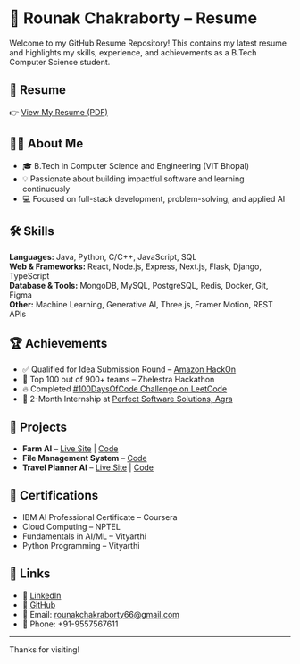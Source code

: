 # 💼 Rounak Chakraborty – Resume

Welcome to my GitHub Resume Repository! This contains my latest resume and highlights my skills, experience, and achievements as a B.Tech Computer Science student.

## 📄 Resume

👉 [View My Resume (PDF)](./Resume.pdf)

## 👨‍💻 About Me

- 🎓 B.Tech in Computer Science and Engineering (VIT Bhopal)
- 💡 Passionate about building impactful software and learning continuously
- 💻 Focused on full-stack development, problem-solving, and applied AI

## 🛠️ Skills

**Languages:** Java, Python, C/C++, JavaScript, SQL  
**Web & Frameworks:** React, Node.js, Express, Next.js, Flask, Django, TypeScript  
**Database & Tools:** MongoDB, MySQL, PostgreSQL, Redis, Docker, Git, Figma  
**Other:** Machine Learning, Generative AI, Three.js, Framer Motion, REST APIs

## 🏆 Achievements

- ✅ Qualified for Idea Submission Round – [Amazon HackOn](https://shorturl.at/AML7a)  
- 🏅 Top 100 out of 900+ teams – Zhelestra Hackathon  
- 🔥 Completed [#100DaysOfCode Challenge on LeetCode](https://leetcode.com/u/rounakchakraborty66/)  
- 💼 2-Month Internship at [Perfect Software Solutions, Agra](https://perfectsoftware.in/)

## 🚀 Projects

- **Farm AI** – [Live Site](https://farm-ai-1.vercel.app/) | [Code](https://github.com/Rounak-25/FarmAI-1-.git)  
- **File Management System** – [Code](https://github.com/Rounak-25/22BCE11671_Backend.git)  
- **Travel Planner AI** – [Live Site](https://travelplannerai.online/) | [Code](https://github.com/Rounak-25/Travel-Planner-AI-Safar-Sathi-.git)

## 🧠 Certifications

- IBM AI Professional Certificate – Coursera  
- Cloud Computing – NPTEL  
- Fundamentals in AI/ML – Vityarthi  
- Python Programming – Vityarthi  

## 🔗 Links

- 🔗 [LinkedIn](https://www.linkedin.com/in/rounak-chakraborty/)  
- 🔗 [GitHub](https://github.com/Rounak-25)  
- 📧 Email: rounakchakraborty66@gmail.com  
- 📱 Phone: +91-9557567611

---

Thanks for visiting!
